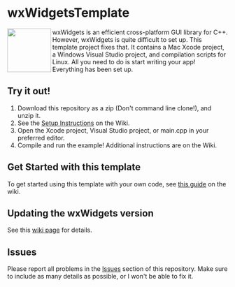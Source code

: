 # wxWidgetsTemplate
<img align="left" height="100" src="https://upload.wikimedia.org/wikipedia/commons/thumb/b/bb/WxWidgets.svg/2000px-WxWidgets.svg.png">

wxWidgets is an efficient cross-platform GUI library for C++. However, wxWidgets is quite difficult to set up.
This template project fixes that. It contains a Mac Xcode project, a Windows Visual Studio project, and compilation scripts for Linux.
All you need to do is start writing your app! Everything has been set up.

## Try it out!
1. Download this repository as a zip (Don't command line clone!), and unzip it.
2. See the [Setup Instructions](https://github.com/Ravbug/wxWidgetsTemplate/wiki/Building-the-Projects) on the Wiki.  
3. Open the Xcode project, Visual Studio project, or main.cpp in your preferred editor.
4. Compile and run the example!
Additional instructions are on the Wiki.

## Get Started with this template
To get started using this template with your own code, see [this guide](https://github.com/Ravbug/wxWidgetsTemplate/wiki/Getting-Started-Using-This-Template-for-Your-Own-Code) on the wiki.

## Updating the wxWidgets version
See this [wiki page](https://github.com/Ravbug/wxWidgetsTemplate/wiki/Updating-or-Resetting-wxWidgets) for details. 

## Issues
Please report all problems in the [Issues](https://github.com/Ravbug/wxWidgetsTemplate/issues) section of this repository. 
Make sure to include as many details as possible, or I won't be able to fix it.
